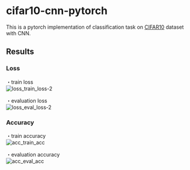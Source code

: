 # cifar10-cnn-pytorch
This is a pytorch implementation of classification task on [CIFAR10](https://www.cs.toronto.edu/~kriz/cifar.html) dataset with CNN.

## Results
### Loss
・train loss  
![loss_train_loss-2](https://user-images.githubusercontent.com/50588393/76618232-6d6d3100-656b-11ea-985b-484ee8f29f76.png)

・evaluation loss  
![loss_eval_loss-2](https://user-images.githubusercontent.com/50588393/76618235-6e05c780-656b-11ea-872a-b2ace2280f5d.png)

### Accuracy
・train accuracy  
![acc_train_acc](https://user-images.githubusercontent.com/50588393/76618237-6e9e5e00-656b-11ea-91a5-06f05f47d36a.png)

・evaluation accuracy  
![acc_eval_acc](https://user-images.githubusercontent.com/50588393/76618229-6cd49a80-656b-11ea-97e9-642d8e788868.png)
